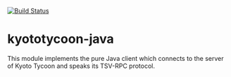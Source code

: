 [![Build Status](https://travis-ci.org/eungju/kyototycoon-java.svg?branch=master)](https://travis-ci.org/eungju/kyototycoon-java)

kyototycoon-java
================

This module implements the pure Java client which connects to the server of Kyoto Tycoon and speaks its TSV-RPC protocol.
